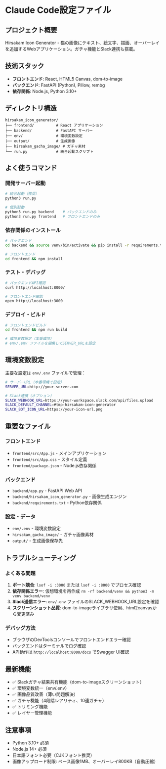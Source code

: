 # Claude Code設定ファイル

## プロジェクト概要
Hirsakam Icon Generator - 猫の画像にテキスト、絵文字、描画、オーバーレイを追加するWebアプリケーション。ガチャ機能とSlack連携も搭載。

## 技術スタック
- **フロントエンド**: React, HTML5 Canvas, dom-to-image
- **バックエンド**: FastAPI (Python), Pillow, rembg
- **依存関係**: Node.js, Python 3.10+

## ディレクトリ構造
```
hirsakam_icon_generator/
├── frontend/          # React アプリケーション
├── backend/           # FastAPI サーバー
├── env/               # 環境変数設定
├── output/            # 生成画像
├── hirsakam_gacha_image/ # ガチャ素材
└── run.py             # 統合起動スクリプト
```

## よく使うコマンド

### 開発サーバー起動
```bash
# 統合起動（推奨）
python3 run.py

# 個別起動
python3 run.py backend    # バックエンドのみ
python3 run.py frontend   # フロントエンドのみ
```

### 依存関係のインストール
```bash
# バックエンド
cd backend && source venv/bin/activate && pip install -r requirements.txt

# フロントエンド
cd frontend && npm install
```

### テスト・デバッグ
```bash
# バックエンドAPI確認
curl http://localhost:8000/

# フロントエンド確認
open http://localhost:3000
```

### デプロイ・ビルド
```bash
# フロントエンドビルド
cd frontend && npm run build

# 環境変数設定（本番環境）
# env/.env ファイルを編集してSERVER_URLを設定
```

## 環境変数設定
主要な設定は `env/.env` ファイルで管理：

```bash
# サーバーURL（本番環境で設定）
SERVER_URL=http://your-server.com

# Slack連携（オプション）
SLACK_WEBHOOK_URL=https://your-workspace.slack.com/api/files.upload
SLACK_DEFAULT_CHANNEL=#tmp-hirsakam-icon-generator
SLACK_BOT_ICON_URL=https://your-icon-url.png
```

## 重要なファイル

### フロントエンド
- `frontend/src/App.js` - メインアプリケーション
- `frontend/src/App.css` - スタイル定義
- `frontend/package.json` - Node.js依存関係

### バックエンド
- `backend/app.py` - FastAPI Web API
- `backend/hirsakam_icon_generator.py` - 画像生成エンジン
- `backend/requirements.txt` - Python依存関係

### 設定・データ
- `env/.env` - 環境変数設定
- `hirsakam_gacha_image/` - ガチャ画像素材
- `output/` - 生成画像保存先

## トラブルシューティング

### よくある問題
1. **ポート競合**: `lsof -i :3000` または `lsof -i :8000` でプロセス確認
2. **依存関係エラー**: 仮想環境を再作成 `rm -rf backend/venv && python3 -m venv backend/venv`
3. **Slack送信エラー**: `env/.env` ファイルのSLACK_WEBHOOK_URL設定を確認
4. **スクリーンショット品質**: dom-to-imageライブラリ使用、html2canvasから変更済み

### デバッグ方法
- ブラウザのDevToolsコンソールでフロントエンドエラー確認
- バックエンドはターミナルでログ確認
- API動作は `http://localhost:8000/docs` でSwagger UI確認

## 最新機能
- ✅ Slackガチャ結果共有機能（dom-to-imageスクリーンショット）
- ✅ 環境変数統一（env/.env）
- ✅ 画像品質改善（薄い問題解決）
- ✅ ガチャ機能（4段階レアリティ、10連ガチャ）
- ✅ トリミング機能
- ✅ レイヤー管理機能

## 注意事項
- Python 3.10+ 必須
- Node.js 14+ 必須
- 日本語フォント必要（CJKフォント推奨）
- 画像アップロード制限: ベース画像1MB、オーバーレイ800KB（自動圧縮）